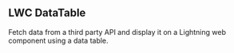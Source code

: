 ## LWC DataTable
Fetch data from a third party API and display it on a Lightning web component using a data table.
